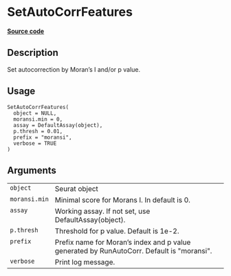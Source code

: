 

# SetAutoCorrFeatures

[**Source code**](https://github.com/shiquan/Yano/tree/master/R/moransi.R#L195)

## Description

Set autocorrection by Moran’s I and/or p value.

## Usage

<pre><code class='language-R'>SetAutoCorrFeatures(
  object = NULL,
  moransi.min = 0,
  assay = DefaultAssay(object),
  p.thresh = 0.01,
  prefix = "moransi",
  verbose = TRUE
)
</code></pre>

## Arguments

<table>
<tr>
<td style="white-space: nowrap; font-family: monospace; vertical-align: top">
<code id="object">object</code>
</td>
<td>
Seurat object
</td>
</tr>
<tr>
<td style="white-space: nowrap; font-family: monospace; vertical-align: top">
<code id="moransi.min">moransi.min</code>
</td>
<td>
Minimal score for Morans I. In default is 0.
</td>
</tr>
<tr>
<td style="white-space: nowrap; font-family: monospace; vertical-align: top">
<code id="assay">assay</code>
</td>
<td>
Working assay. If not set, use DefaultAssay(object).
</td>
</tr>
<tr>
<td style="white-space: nowrap; font-family: monospace; vertical-align: top">
<code id="p.thresh">p.thresh</code>
</td>
<td>
Threshold for p value. Default is 1e-2.
</td>
</tr>
<tr>
<td style="white-space: nowrap; font-family: monospace; vertical-align: top">
<code id="prefix">prefix</code>
</td>
<td>
Prefix name for Moran’s index and p value generated by RunAutoCorr.
Default is "moransi".
</td>
</tr>
<tr>
<td style="white-space: nowrap; font-family: monospace; vertical-align: top">
<code id="verbose">verbose</code>
</td>
<td>
Print log message.
</td>
</tr>
</table>
